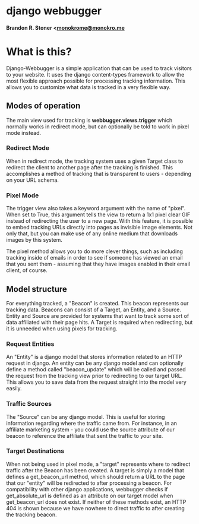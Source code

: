 # django webbugger
#### Brandon R. Stoner <monokrome@monokro.me

# What is this?
Django-Webbugger is a simple application that can be used to track visitors to your website. It uses the django content-types framework to allow the most flexible approach possible for processing tracking information. This allows you to customize what data is tracked in a very flexible way.

## Modes of operation
The main view used for tracking is **webbugger.views.trigger** which normally works in redirect mode, but can optionally be told to work in pixel mode instead.

### Redirect Mode
When in redirect mode, the tracking system uses a given Target class to redirect the client to another page after the tracking is finished. This accomplishes a method of tracking that is transparent to users - depending on your URL schema.

### Pixel Mode
The trigger view also takes a keyword argument with the name of "pixel". When set to True, this argument tells the view to return a 1x1 pixel clear GIF instead of redirecting the user to a new page. With this feature, it is possible to embed tracking URLs directly into pages as invisible image elements. Not only that, but you can make use of any online medium that downloads images by this system.

The pixel method allows you to do more clever things, such as including tracking inside of emails in order to see if someone has viewed an email that you sent them - assuming that they have images enabled in their email client, of course.

## Model structure

For everything tracked, a "Beacon" is created. This beacon represents our tracking data. Beacons can consist of a Target, an Entity, and a Source. Entity and Source are provided for systems that want to track some sort of data affiliated with their page hits. A Target is required when redirecting, but it is unneeded when using pixels for tracking.

### Request Entities
An "Entity" is a django model that stores information related to an HTTP request in django. An entity can be any django model and can optionally define a method called "beacon_update" which will be called and passed the request from the tracking view prior to redirecting to our target URL. This allows you to save data from the request straight into the model very easily.

### Traffic Sources
The "Source" can be any django model. This is useful for storing information regarding where the traffic came from. For instance, in an affiliate marketing system - you could use the source attribute of our beacon to reference the affiliate that sent the traffic to your site.

### Target Destinations
When not being used in pixel mode, a "target" represents where to redirect traffic after the Beacon has been created. A target is simply a model that defines a get_beacon_url method, which should return a URL to the page that our "entity" will be redirected to after processing a beacon. For compatibility with other django applications, webbugger checks if get_absolute_url is defined as an attribute on our target model when get_beacon_url does not exist. If neither of these methods exist, an HTTP 404 is shown because we have nowhere to direct traffic to after creating the tracking beacon.


